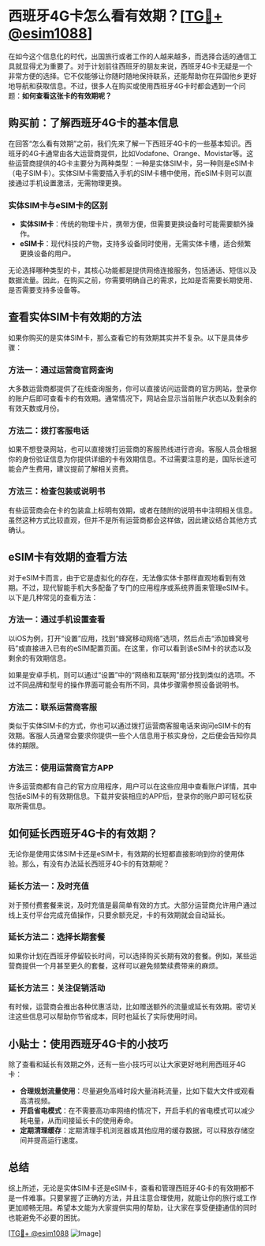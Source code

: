 # 西班牙4G卡怎么看有效期？[[TG💪+ @esim1088](https://t.me/s/esim1088)]

在如今这个信息化的时代，出国旅行或者工作的人越来越多，而选择合适的通信工具就显得尤为重要了。对于计划前往西班牙的朋友来说，西班牙4G卡无疑是一个非常方便的选择。它不仅能够让你随时随地保持联系，还能帮助你在异国他乡更好地导航和获取信息。不过，很多人在购买或使用西班牙4G卡时都会遇到一个问题：**如何查看这张卡的有效期呢？**

## 购买前：了解西班牙4G卡的基本信息

在回答“怎么看有效期”之前，我们先来了解一下西班牙4G卡的一些基本知识。西班牙的4G卡通常由各大运营商提供，比如Vodafone、Orange、Movistar等。这些运营商提供的4G卡主要分为两种类型：一种是实体SIM卡，另一种则是eSIM卡（电子SIM卡）。实体SIM卡需要插入手机的SIM卡槽中使用，而eSIM卡则可以直接通过手机设置激活，无需物理更换。

### 实体SIM卡与eSIM卡的区别

- **实体SIM卡**：传统的物理卡片，携带方便，但需要更换设备时可能需要额外操作。
- **eSIM卡**：现代科技的产物，支持多设备同时使用，无需实体卡槽，适合频繁更换设备的用户。

无论选择哪种类型的卡，其核心功能都是提供网络连接服务，包括通话、短信以及数据流量。因此，在购买之前，你需要明确自己的需求，比如是否需要长期使用、是否需要支持多设备等。

## 查看实体SIM卡有效期的方法

如果你购买的是实体SIM卡，那么查看它的有效期其实并不复杂。以下是具体步骤：

### 方法一：通过运营商官网查询

大多数运营商都提供了在线查询服务，你可以直接访问运营商的官方网站，登录你的账户后即可查看卡的有效期。通常情况下，网站会显示当前账户状态以及剩余的有效天数或月份。

### 方法二：拨打客服电话

如果不想登录网站，也可以直接拨打运营商的客服热线进行咨询。客服人员会根据你的身份验证信息为你提供详细的卡有效期信息。不过需要注意的是，国际长途可能会产生费用，建议提前了解相关资费。

### 方法三：检查包装或说明书

有些运营商会在卡的包装盒上标明有效期，或者在随附的说明书中注明相关信息。虽然这种方式比较直观，但并不是所有运营商都会这样做，因此建议结合其他方式确认。

## eSIM卡有效期的查看方法

对于eSIM卡而言，由于它是虚拟化的存在，无法像实体卡那样直观地看到有效期。不过，现代智能手机大多配备了专门的应用程序或系统界面来管理eSIM卡。以下是几种常见的查看方法：

### 方法一：通过手机设置查看

以iOS为例，打开“设置”应用，找到“蜂窝移动网络”选项，然后点击“添加蜂窝号码”或直接进入已有的eSIM配置页面。在这里，你可以看到该eSIM卡的状态以及剩余的有效期信息。

如果是安卓手机，则可以通过“设置”中的“网络和互联网”部分找到类似的选项。不过不同品牌和型号的操作界面可能会有所不同，具体步骤需参照设备说明书。

### 方法二：联系运营商客服

类似于实体SIM卡的方式，你也可以通过拨打运营商客服电话来询问eSIM卡的有效期。客服人员通常会要求你提供一些个人信息用于核实身份，之后便会告知你具体的期限。

### 方法三：使用运营商官方APP

许多运营商都有自己的官方应用程序，用户可以在这些应用中查看账户详情，其中包括eSIM卡的有效期信息。下载并安装相应的APP后，登录你的账户即可轻松获取所需信息。

## 如何延长西班牙4G卡的有效期？

无论你是使用实体SIM卡还是eSIM卡，有效期的长短都直接影响到你的使用体验。那么，有没有办法延长西班牙4G卡的有效期呢？

### 延长方法一：及时充值

对于预付费套餐来说，及时充值是最简单有效的方式。大部分运营商允许用户通过线上支付平台完成充值操作，只要余额充足，卡的有效期就会自动延长。

### 延长方法二：选择长期套餐

如果你计划在西班牙停留较长时间，可以选择购买长期有效的套餐。例如，某些运营商提供一个月甚至更久的套餐，这样可以避免频繁续费带来的麻烦。

### 延长方法三：关注促销活动

有时候，运营商会推出各种优惠活动，比如赠送额外的流量或延长有效期。密切关注这些信息可以帮助你节省成本，同时也延长了实际使用时间。

## 小贴士：使用西班牙4G卡的小技巧

除了查看和延长有效期之外，还有一些小技巧可以让大家更好地利用西班牙4G卡：

- **合理规划流量使用**：尽量避免高峰时段大量消耗流量，比如下载大文件或观看高清视频。
- **开启省电模式**：在不需要高功率网络的情况下，开启手机的省电模式可以减少耗电量，从而间接延长卡的使用寿命。
- **定期清理缓存**：定期清理手机浏览器或其他应用的缓存数据，可以释放存储空间并提高运行速度。

## 总结

综上所述，无论是实体SIM卡还是eSIM卡，查看和管理西班牙4G卡的有效期都不是一件难事。只要掌握了正确的方法，并且注意合理使用，就能让你的旅行或工作更加顺畅无阻。希望本文能为大家提供实用的帮助，让大家在享受便捷通信的同时也能避免不必要的困扰。

[[TG💪+ @esim1088](https://t.me/s/esim1088) ![Image](https://i.postimg.cc/4NQfJmqS/Snipaste-2025-05-13-00-14-12.png)]